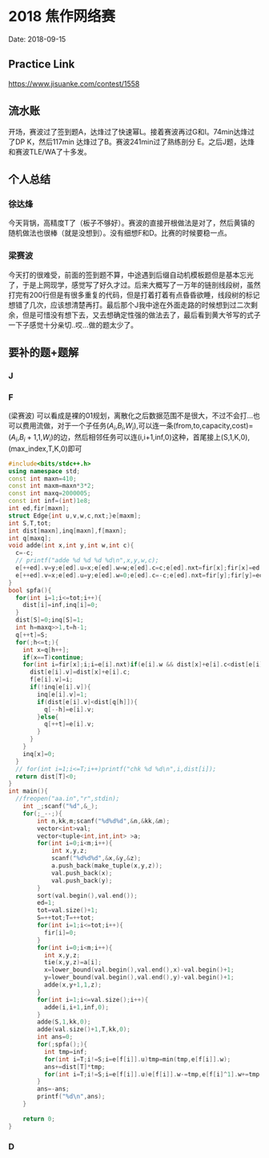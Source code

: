 # 2018 焦作网络赛
Date: 2018-09-15

## Practice Link
https://www.jisuanke.com/contest/1558

## 流水账
开场，赛波过了签到题A，达烽过了快速幂L。接着赛波再过G和I。74min达烽过了DP K，然后117min 达烽过了B。赛波241min过了熟练剖分 E。之后J题，达烽和赛波TLE/WA了十多发。

## 个人总结
### 徐达烽
今天背锅，高精度T了（板子不够好）。赛波的直接开根做法是对了，然后黄镇的随机做法也很棒（就是没想到）。没有细想F和D。比赛的时候要稳一点。

### 梁赛波
今天打的很难受，前面的签到题不算，中途遇到后缀自动机模板题但是基本忘光了，于是上网现学，感觉写了好久才过。后来大概写了一万年的链剖线段树，虽然打完有200行但是有很多重复的代码，但是打着打着有点昏昏欲睡，线段树的标记想错了几次，应该想清楚再打。最后那个J我中途在外面走路的时候想到过二次剩余，但是可惜没有想下去，又去想确定性强的做法去了，最后看到黄大爷写的式子一下子感觉十分亲切..哎...做的题太少了。
## 要补的题+题解
### J
### F
(梁赛波)
可以看成是裸的01规划，离散化之后数据范围不是很大，不过不会打...也可以费用流做，对于一个子任务($A_i$,$B_i$,$W_i$),可以连一条(from,to,capacity,cost)=($A_i$,$B_i+1$,1,$W_i$)的边，然后相邻任务可以连(i,i+1,inf,0)这种，首尾接上(S,1,K,0),(max_index,T,K,0)即可

```c++
#include<bits/stdc++.h>
using namespace std;
const int maxn=410;
const int maxm=maxn*3*2;
const int maxq=2000005;
const int inf=(int)1e8;
int ed,fir[maxn];
struct Edge{int u,v,w,c,nxt;}e[maxm];
int S,T,tot;
int dist[maxn],inq[maxn],f[maxn];
int q[maxq];
void adde(int x,int y,int w,int c){
  c=-c;
  // printf("adde %d %d %d %d\n",x,y,w,c);
  e[++ed].v=y;e[ed].u=x;e[ed].w=w;e[ed].c=c;e[ed].nxt=fir[x];fir[x]=ed;
  e[++ed].v=x;e[ed].u=y;e[ed].w=0;e[ed].c=-c;e[ed].nxt=fir[y];fir[y]=ed;
}
bool spfa(){
  for(int i=1;i<=tot;i++){
    dist[i]=inf,inq[i]=0;
  }
  dist[S]=0;inq[S]=1;
  int h=maxq>>1,t=h-1;
  q[++t]=S;
  for(;h<=t;){
    int x=q[h++];
    if(x==T)continue;
    for(int i=fir[x];i;i=e[i].nxt)if(e[i].w && dist[x]+e[i].c<dist[e[i].v]){
      dist[e[i].v]=dist[x]+e[i].c;
      f[e[i].v]=i;
      if(!inq[e[i].v]){
        inq[e[i].v]=1;
        if(dist[e[i].v]<dist[q[h]]){
          q[--h]=e[i].v;
        }else{
          q[++t]=e[i].v;
        }
      }
    }
    inq[x]=0;
  }
  // for(int i=1;i<=T;i++)printf("chk %d %d\n",i,dist[i]);
  return dist[T]<0;
}
int main(){
  //freopen("aa.in","r",stdin);
    int _;scanf("%d",&_);
    for(;_--;){
        int n,kk,m;scanf("%d%d%d",&n,&kk,&m);
        vector<int>val;
        vector<tuple<int,int,int> >a;
        for(int i=0;i<m;i++){
            int x,y,z;
            scanf("%d%d%d",&x,&y,&z);
            a.push_back(make_tuple(x,y,z));
            val.push_back(x);
            val.push_back(y);
        }
        sort(val.begin(),val.end());
        ed=1;
        tot=val.size()+1;
        S=++tot;T=++tot;
        for(int i=1;i<=tot;i++){
          fir[i]=0;
        }
        for(int i=0;i<m;i++){
          int x,y,z;
          tie(x,y,z)=a[i];
          x=lower_bound(val.begin(),val.end(),x)-val.begin()+1;
          y=lower_bound(val.begin(),val.end(),y)-val.begin()+1;
          adde(x,y+1,1,z);
        }
        for(int i=1;i<=val.size();i++){
          adde(i,i+1,inf,0);
        }
        adde(S,1,kk,0);
        adde(val.size()+1,T,kk,0);
        int ans=0;
        for(;spfa();){
          int tmp=inf;
          for(int i=T;i!=S;i=e[f[i]].u)tmp=min(tmp,e[f[i]].w);
          ans+=dist[T]*tmp;
          for(int i=T;i!=S;i=e[f[i]].u)e[f[i]].w-=tmp,e[f[i]^1].w+=tmp;
        }
        ans=-ans;
        printf("%d\n",ans);
    }
    
    return 0;
}
```
### D

